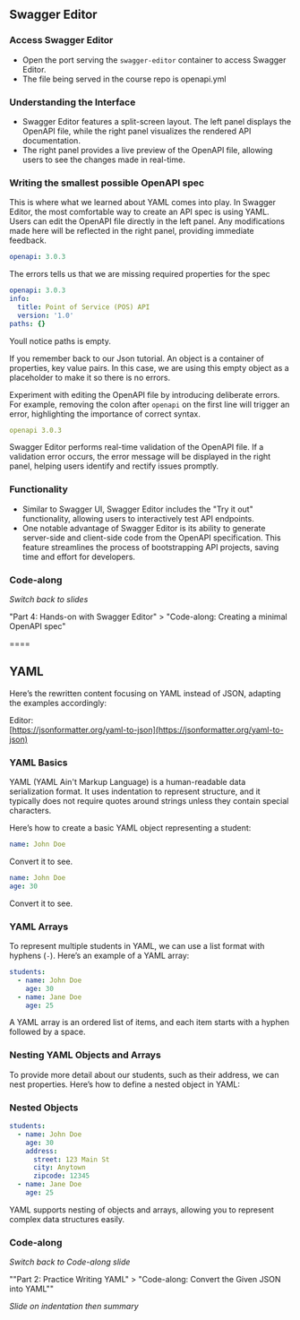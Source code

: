 ## Swagger Editor

### Access Swagger Editor

- Open the port serving the `swagger-editor` container to access Swagger Editor.
- The file being served in the course repo is openapi.yml

### Understanding the Interface

- Swagger Editor features a split-screen layout. The left panel displays the OpenAPI file, while the right panel visualizes the rendered API documentation.
- The right panel provides a live preview of the OpenAPI file, allowing users to see the changes made in real-time.

### Writing the smallest possible OpenAPI spec

This is where what we learned about YAML comes into play. In Swagger Editor, the most comfortable way to create an API spec is using YAML.
Users can edit the OpenAPI file directly in the left panel. Any modifications made here will be reflected in the right panel, providing immediate feedback.

```yaml
openapi: 3.0.3
```

The errors tells us that we are missing required properties for the spec

```yaml
openapi: 3.0.3
info:
  title: Point of Service (POS) API
  version: '1.0'
paths: {}
```

Youll notice paths is empty.

If you remember back to our Json tutorial. An object is a container of properties, key value pairs. In this case, we are using this empty object as a placeholder to make it so there is no errors.

Experiment with editing the OpenAPI file by introducing deliberate errors. For example, removing the colon after `openapi` on the first line will trigger an error, highlighting the importance of correct syntax.

```yaml
openapi 3.0.3
```

Swagger Editor performs real-time validation of the OpenAPI file. If a validation error occurs, the error message will be displayed in the right panel, helping users identify and rectify issues promptly.

### Functionality

- Similar to Swagger UI, Swagger Editor includes the "Try it out" functionality, allowing users to interactively test API endpoints.
- One notable advantage of Swagger Editor is its ability to generate server-side and client-side code from the OpenAPI specification. This feature streamlines the process of bootstrapping API projects, saving time and effort for developers.

### Code-along

_Switch back to slides_

"Part 4: Hands-on with Swagger
Editor" > "Code-along: Creating a minimal OpenAPI spec"

====

## YAML

Here’s the rewritten content focusing on YAML instead of JSON, adapting the examples accordingly:

Editor:  
[https://jsonformatter.org/yaml-to-json](https://jsonformatter.org/yaml-to-json)

### YAML Basics

YAML (YAML Ain't Markup Language) is a human-readable data serialization format. It uses indentation to represent structure, and it typically does not require quotes around strings unless they contain special characters.

Here’s how to create a basic YAML object representing a student:

```yaml
name: John Doe
```

Convert it to see.

```yaml
name: John Doe
age: 30
```

Convert it to see.

### YAML Arrays

To represent multiple students in YAML, we can use a list format with hyphens (`-`). Here’s an example of a YAML array:

```yaml
students:
  - name: John Doe
    age: 30
  - name: Jane Doe
    age: 25
```

A YAML array is an ordered list of items, and each item starts with a hyphen followed by a space.

### Nesting YAML Objects and Arrays

To provide more detail about our students, such as their address, we can nest properties. Here’s how to define a nested object in YAML:

### Nested Objects

```yaml
students:
  - name: John Doe
    age: 30
    address:
      street: 123 Main St
      city: Anytown
      zipcode: 12345
  - name: Jane Doe
    age: 25
```

YAML supports nesting of objects and arrays, allowing you to represent complex data structures easily.

### Code-along

_Switch back to Code-along slide_

""Part 2: Practice Writing YAML" >
"Code-along: Convert the Given JSON into YAML""

_Slide on indentation then summary_
